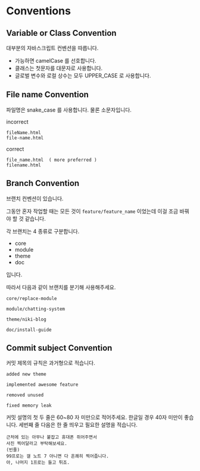 # Conventions

## Variable or Class Convention

대부분의 자바스크립트 컨벤션을 따릅니다.

- 가능하면 camelCase 를 선호합니다.
- 클래스는 첫문자를 대문자로 사용합니다.
- 글로벌 변수와 로컬 상수는 모두 UPPER_CASE 로 사용합니다.

## File name Convention

파일명은 snake_case 를 사용합니다. 물론 소문자입니다.

incorrect

```
fileName.html
file-name.html
```

correct

```
file_name.html  ( more preferred )
filename.html
```

## Branch Convention

 브랜치 컨벤션이 있습니다.
 
 그동안 혼자 작업할 때는 모든 것이 `feature/feature_name` 이었는데 이걸 조금 바꿔야 할 것 같습니다.
 
 각 브랜치는 4 종류로 구분합니다.
 
 - core
 - module
 - theme
 - doc
 
 입니다.
 
 따라서 다음과 같이 브랜치를 분기해 사용해주세요.
 
 `core/replace-module`
 
 `module/chatting-system`
 
 `theme/niki-blog`
 
 `doc/install-guide`
  
 ## Commit subject Convention
 
 커밋 제목의 규칙은 과거형으로 적습니다.
 
 `added new theme`
 
 `implemented awesome feature`
 
 `removed unused`
 
 `fixed memory leak`
 
 커밋 설명의 첫 두 줄은 60~80 자 미만으로 적어주세요. 한글일 경우 40자 미만이 좋습니다. 세번째 줄 다음은 한 줄 띄우고 필요한 설명을 적습니다.
 
 ```
 근처에 있는 아무나 붙잡고 휴대폰 쥐어주면서 
 사진 찍어달라고 부탁해보세요.
 (빈줄)
 99프로는 갤 노트 7 아니면 다 흔쾌히 찍어줍니다.
 아, 나머지 1프로는 들고 튀죠.
 ```
